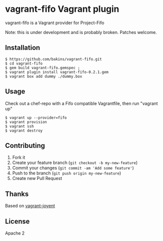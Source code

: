 # vagrant-fifo Vagrant plugin

vagrant-fifo is a Vagrant provider for Project-Fifo

Note: this is under development and is probably broken. Patches welcome.

## Installation

    $ https://github.com/bakins/vagrant-fifo.git
    $ cd vagrant-fifo
    $ gem build vagrant-fifo.gemspec ; 
    $ vagrant plugin install vagrant-fifo-0.2.1.gem 
    $ vagrant box add dummy ./dummy.box

## Usage

Check out a chef-repo with a Fifo compatible Vagrantfile, then run "vagrant up"

    $ vagrant up --provider=fifo
    $ vagrant provision
    $ vagrant ssh
    $ vagrant destroy

## Contributing

1. Fork it
2. Create your feature branch (`git checkout -b my-new-feature`)
3. Commit your changes (`git commit -am 'Add some feature'`)
4. Push to the branch (`git push origin my-new-feature`)
5. Create new Pull Request

## Thanks

Based on [vagrant-joyent](https://github.com/someara/vagrant-joyent)

## License
Apache 2
